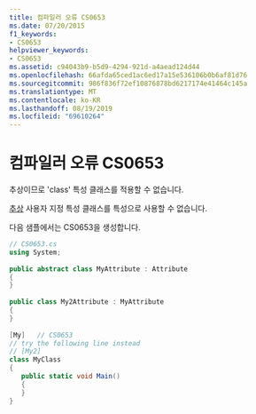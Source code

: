 ```yaml
---
title: 컴파일러 오류 CS0653
ms.date: 07/20/2015
f1_keywords:
- CS0653
helpviewer_keywords:
- CS0653
ms.assetid: c94043b9-b5d9-4294-921d-a4aead124d44
ms.openlocfilehash: 66afda65ced1ac6ed17a15e536106b0b6af81d76
ms.sourcegitcommit: 986f836f72ef10876878bd6217174e41464c145a
ms.translationtype: MT
ms.contentlocale: ko-KR
ms.lasthandoff: 08/19/2019
ms.locfileid: "69610264"
---
```

# <a name="compiler-error-cs0653"></a>컴파일러 오류 CS0653
추상이므로 'class' 특성 클래스를 적용할 수 없습니다.  
  
 [추상](../language-reference/keywords/abstract.md) 사용자 지정 특성 클래스를 특성으로 사용할 수 없습니다.  
  
 다음 샘플에서는 CS0653을 생성합니다.  
  
```csharp  
// CS0653.cs  
using System;  
  
public abstract class MyAttribute : Attribute  
{  
}  
  
public class My2Attribute : MyAttribute  
{  
}  
  
[My]   // CS0653  
// try the following line instead  
// [My2]  
class MyClass  
{  
   public static void Main()  
   {  
   }  
}  
```
